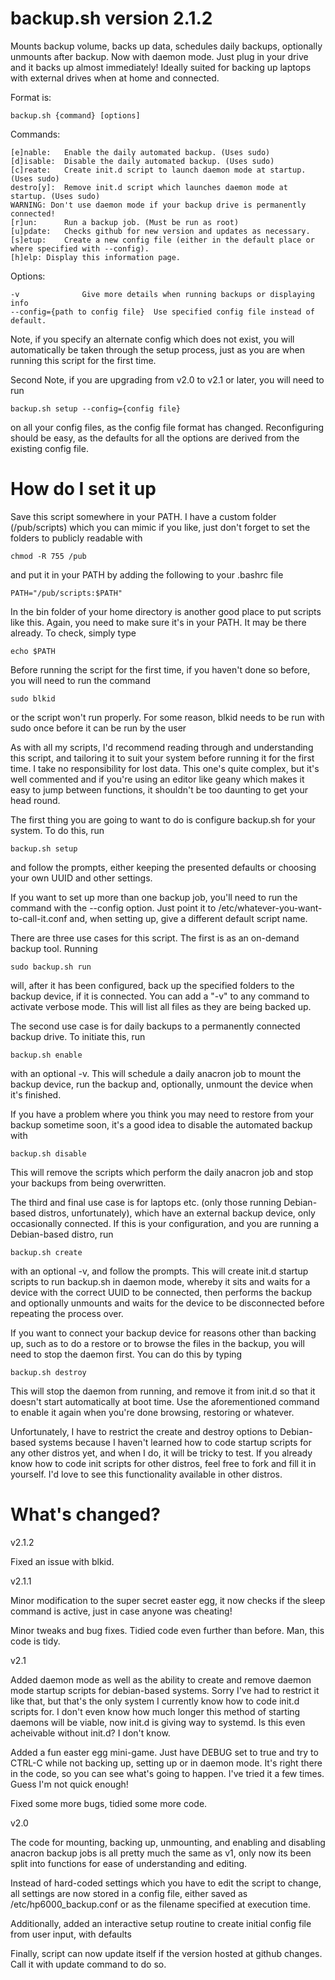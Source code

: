 # backup.sh version 2.1.2

Mounts backup volume, backs up data, schedules daily backups, optionally unmounts after backup.
Now with daemon mode. Just plug in your drive and it backs up almost immediately!
Ideally suited for backing up laptops with external drives when at home and connected.

Format is: 

	backup.sh {command} [options]

Commands:

	[e]nable:	Enable the daily automated backup. (Uses sudo)
	[d]isable:	Disable the daily automated backup. (Uses sudo)
	[c]reate:	Create init.d script to launch daemon mode at startup. (Uses sudo)
	destro[y]:	Remove init.d script which launches daemon mode at startup. (Uses sudo)
	WARNING: Don't use daemon mode if your backup drive is permanently connected!
	[r]un:		Run a backup job. (Must be run as root)
	[u]pdate:	Checks github for new version and updates as necessary.
	[s]etup:	Create a new config file (either in the default place or where specified with --config).
	[h]elp:	Display this information page.

Options:

	-v				Give more details when running backups or displaying info
	--config={path to config file}	Use specified config file instead of default.

Note, if you specify an alternate config which does not exist, you will automatically be taken
through the setup process, just as you are when running this script for the first time.

Second Note, if you are upgrading from v2.0 to v2.1 or later, you will need to run

	backup.sh setup --config={config file}
	
on all your config files, as the config file format has changed. Reconfiguring should be easy, as
the defaults for all the options are derived from the existing config file.

# How do I set it up

Save this script somewhere in your PATH. I have a custom folder (/pub/scripts) which you can mimic
if you like, just don't forget to set the folders to publicly readable with 

	chmod -R 755 /pub

and put it in your PATH by adding the following to your .bashrc file

	PATH="/pub/scripts:$PATH"
	
In the bin folder of your home directory is another good place to put scripts like this. Again, you
need to make sure it's in your PATH. It may be there already. To check, simply type

	echo $PATH
	

Before running the script for the first time, if you haven't done so before, you will need to run the 
command

	sudo blkid

or the script won't run properly. For some reason, blkid needs to be run with sudo once before it can
be run by the user

As with all my scripts, I'd recommend reading through and understanding this script, and tailoring it
to suit your system before running it for the first time. I take no responsibility for lost data.
This one's quite complex, but it's well commented and if you're using an editor like geany which
makes it easy to jump between functions, it shouldn't be too daunting to get your head round.

The first thing you are going to want to do is configure backup.sh for your system. To do this, run

	backup.sh setup
	
and follow the prompts, either keeping the presented defaults or choosing your own UUID and other settings.

If you want to set up more than one backup job, you'll need to run the command with the --config option.
Just point it to /etc/whatever-you-want-to-call-it.conf and, when setting up, give a different default
script name.

There are three use cases for this script. The first is as an on-demand backup tool. Running

	sudo backup.sh run
	
will, after it has been configured, back up the specified folders to the backup device, if it is connected.
You can add a "-v" to any command to activate verbose mode. This will list all files as they are being
backed up.

The second use case is for daily backups to a permanently connected backup drive. To initiate this, run

	backup.sh enable

with an optional -v. This will schedule a daily anacron job to mount the backup device, run the backup and,
optionally, unmount the device when it's finished.

If you have a problem where you think you may need to restore from your backup sometime soon, it's a good
idea to disable the automated backup with

	backup.sh disable
	
This will remove the scripts which perform the daily anacron job and stop your backups from being overwritten.


The third and final use case is for laptops etc. (only those running Debian-based distros, unfortunately), which
have an external backup device, only occasionally connected. If this is your configuration, and you are running
a Debian-based distro, run

	backup.sh create
	
with an optional -v, and follow the prompts. This will create init.d startup scripts to run backup.sh in daemon
mode, whereby it sits and waits for a device with the correct UUID to be connected, then performs the backup and
optionally unmounts and waits for the device to be disconnected before repeating the process over.

If you want to connect your backup device for reasons other than backing up, such as to do a restore or to
browse the files in the backup, you will need to stop the daemon first. You can do this by typing

	backup.sh destroy
	
This will stop the daemon from running, and remove it from init.d so that it doesn't start automatically at
boot time. Use the aforementioned command to enable it again when you're done browsing, restoring or whatever.

Unfortunately, I have to restrict the create and destroy options to Debian-based systems because I haven't 
learned how to code startup scripts for any other distros yet, and when I do, it will be tricky to test. If
you already know how to code init scripts for other distros, feel free to fork and fill it in yourself. I'd
love to see this functionality available in other distros.

# What's changed?

v2.1.2

Fixed an issue with blkid.

v2.1.1

Minor modification to the super secret easter egg, it now checks if the sleep command is active, just in case
anyone was cheating!

Minor tweaks and bug fixes. Tidied code even further than before. Man, this code is tidy.


v2.1

Added daemon mode as well as the ability to create and remove daemon mode startup scripts for debian-based
systems. Sorry I've had to restrict it like that, but that's the only system I currently know how to code
init.d scripts for. I don't even know how much longer this method of starting daemons will be viable, now 
init.d is giving way to systemd. Is this even acheivable without init.d? I don't know.

Added a fun easter egg mini-game. Just have DEBUG set to true and try to CTRL-C while not backing up, 
setting up or in daemon mode. It's right there in the code, so you can see what's going to happen.
I've tried it a few times. Guess I'm not quick enough!

Fixed some more bugs, tidied some more code.

v2.0

The code for mounting, backing up, unmounting, and enabling and disabling anacron backup jobs is all
pretty much the same as v1, only now its been split into functions for ease of understanding and editing.

Instead of hard-coded settings which you have to edit the script to change, all settings are now stored 
in a config file, either saved as /etc/hp6000_backup.conf or as the filename specified at execution time.

Additionally, added an interactive setup routine to create initial config file from user input, with defaults

Finally, script can now update itself if the version hosted at github changes. Call it with update command
to do so.

